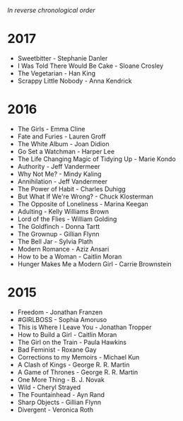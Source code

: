 *In reverse chronological order*

# 2017

+ Sweetbitter - Stephanie Danler
+ I Was Told There Would Be Cake - Sloane Crosley
+ The Vegetarian - Han King
+ Scrappy Little Nobody - Anna Kendrick

# 2016

+ The Girls - Emma Cline
+ Fate and Furies - Lauren Groff
+ The White Album - Joan Didion
+ Go Set a Watchman - Harper Lee
+ The Life Changing Magic of Tidying Up - Marie Kondo
+ Authority - Jeff Vandermeer
+ Why Not Me? - Mindy Kaling
+ Annihilation - Jeff Vandermeer
+ The Power of Habit - Charles Duhigg
+ But What If We're Wrong? - Chuck Klosterman
+ The Opposite of Loneliness - Marina Keegan
+ Adulting - Kelly Williams Brown
+ Lord of the Flies - William Golding
+ The Goldfinch - Donna Tartt
+ The Grownup - Gillian Flynn
+ The Bell Jar - Sylvia Plath
+ Modern Romance - Aziz Ansari
+ How to be a Woman - Caitlin Moran
+ Hunger Makes Me a Modern Girl - Carrie Brownstein

# 2015

+ Freedom - Jonathan Franzen
+ #GIRLBOSS - Sophia Amoruso
+ This is Where I Leave You - Jonathan Tropper
+ How to Build a Girl - Caitlin Moran
+ The Girl on the Train - Paula Hawkins
+ Bad Feminist - Roxane Gay
+ Corrections to my Memoirs - Michael Kun
+ A Clash of Kings - George R. R. Martin
+ A Game of Thrones - George R. R. Martin
+ One More Thing - B. J. Novak
+ Wild - Cheryl Strayed
+ The Fountainhead - Ayn Rand
+ Sharp Objects - Gillian Flynn
+ Divergent - Veronica Roth
